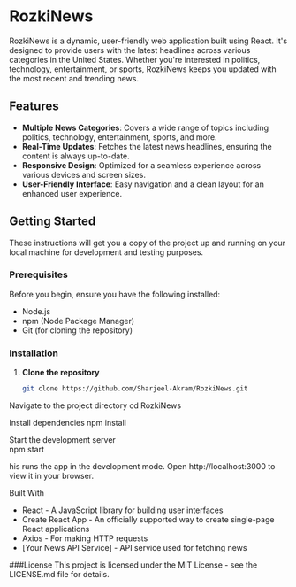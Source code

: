 # RozkiNews

RozkiNews is a dynamic, user-friendly web application built using React. It's designed to provide users with the latest headlines across various categories in the United States. Whether you're interested in politics, technology, entertainment, or sports, RozkiNews keeps you updated with the most recent and trending news.

## Features

- **Multiple News Categories**: Covers a wide range of topics including politics, technology, entertainment, sports, and more.
- **Real-Time Updates**: Fetches the latest news headlines, ensuring the content is always up-to-date.
- **Responsive Design**: Optimized for a seamless experience across various devices and screen sizes.
- **User-Friendly Interface**: Easy navigation and a clean layout for an enhanced user experience.

## Getting Started

These instructions will get you a copy of the project up and running on your local machine for development and testing purposes.

### Prerequisites

Before you begin, ensure you have the following installed:
- Node.js
- npm (Node Package Manager)
- Git (for cloning the repository)

### Installation

1. **Clone the repository**

   ```bash
   git clone https://github.com/Sharjeel-Akram/RozkiNews.git
Navigate to the project directory
cd RozkiNews

Install dependencies
npm install

Start the development server  
npm start

his runs the app in the development mode. Open http://localhost:3000 to view it in your browser.

Built With
- React - A JavaScript library for building user interfaces
- Create React App - An officially supported way to create single-page React applications
- Axios - For making HTTP requests
- [Your News API Service] - API service used for fetching news

###License
This project is licensed under the MIT License - see the LICENSE.md file for details.
